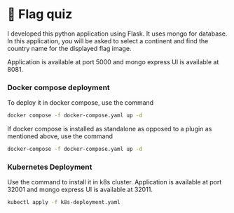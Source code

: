 # :triangular_flag_on_post: Flag quiz
I developed this python application using Flask. It uses mongo for database. In this application, you will be asked to select a continent and find the country name for the displayed flag image.

Application is available at port 5000 and mongo express UI is available at 8081.

### Docker compose deployment
To deploy it in docker compose, use the command
```sh
docker compose -f docker-compose.yaml up -d
```
If docker compose is installed as standalone as opposed to a plugin as mentioned above, use the command
```sh
docker-compose -f docker-compose.yaml up -d
```

### Kubernetes Deployment
Use the command to install it in k8s cluster. 
Application is available at port 32001 and mongo express UI is available at 32011.
```sh
kubectl apply -f k8s-deployment.yaml
```
